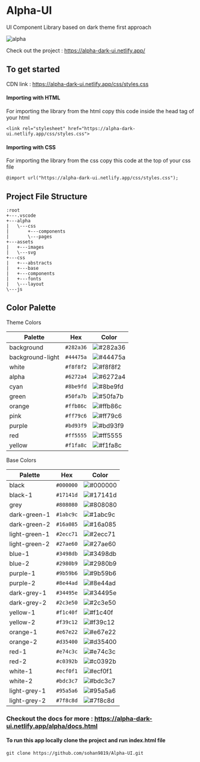 # Alpha-UI

UI Component Library based on dark theme first approach

![alpha](https://user-images.githubusercontent.com/64985447/151864832-9d0838bc-2495-4686-ac03-bb43e1d23f86.png)

Check out the project : https://alpha-dark-ui.netlify.app/

## To get started

CDN link : https://alpha-dark-ui.netlify.app/css/styles.css

#### Importing with HTML

For importing the library from the html copy this code inside the head tag of your html

```
<link rel="stylesheet" href="https://alpha-dark-ui.netlify.app/css/styles.css">
```

#### Importing with CSS

For importing the library from the css copy this code at the top of your css file

```
@import url("https://alpha-dark-ui.netlify.app/css/styles.css");
```

## Project File Structure

    :root
    +---.vscode
    +---alpha
    |   \---css
    |       +---components
    |       \---pages
    +---assets
    |   +---images
    |   \---svg
    +---css
    |   +---abstracts
    |   +---base
    |   +---components
    |   +---fonts
    |   \---layout
    \---js

## Color Palette

Theme Colors

| Palette          | Hex       | Color                                                           |
| ---------------- | --------- | --------------------------------------------------------------- |
| background       | `#282a36` | ![#282a36](https://via.placeholder.com/15/282a36/000000?text=+) |
| background-light | `#44475a` | ![#44475a](https://via.placeholder.com/15/44475a/000000?text=+) |
| white            | `#f8f8f2` | ![#f8f8f2](https://via.placeholder.com/15/f8f8f2/000000?text=+) |
| alpha            | `#6272a4` | ![#6272a4](https://via.placeholder.com/15/6272a4/000000?text=+) |
| cyan             | `#8be9fd` | ![#8be9fd](https://via.placeholder.com/15/8be9fd/000000?text=+) |
| green            | `#50fa7b` | ![#50fa7b](https://via.placeholder.com/15/50fa7b/000000?text=+) |
| orange           | `#ffb86c` | ![#ffb86c](https://via.placeholder.com/15/ffb86c/000000?text=+) |
| pink             | `#ff79c6` | ![#ff79c6](https://via.placeholder.com/15/ff79c6/000000?text=+) |
| purple           | `#bd93f9` | ![#bd93f9](https://via.placeholder.com/15/bd93f9/000000?text=+) |
| red              | `#ff5555` | ![#ff5555](https://via.placeholder.com/15/ff5555/000000?text=+) |
| yellow           | `#f1fa8c` | ![#f1fa8c](https://via.placeholder.com/15/f1fa8c/000000?text=+) |

Base Colors

| Palette       | Hex       | Color                                                           |
| ------------- | --------- | --------------------------------------------------------------- |
| black         | `#000000` | ![#000000](https://via.placeholder.com/15/000000/000000?text=+) |
| black-1       | `#17141d` | ![#17141d](https://via.placeholder.com/15/17141d/000000?text=+) |
| grey          | `#808080` | ![#808080](https://via.placeholder.com/15/808080/000000?text=+) |
| dark-green-1  | `#1abc9c` | ![#1abc9c](https://via.placeholder.com/15/1abc9c/000000?text=+) |
| dark-green-2  | `#16a085` | ![#16a085](https://via.placeholder.com/15/16a085/000000?text=+) |
| light-green-1 | `#2ecc71` | ![#2ecc71](https://via.placeholder.com/15/2ecc71/000000?text=+) |
| light-green-2 | `#27ae60` | ![#27ae60](https://via.placeholder.com/15/27ae60/000000?text=+) |
| blue-1        | `#3498db` | ![#3498db](https://via.placeholder.com/15/3498db/000000?text=+) |
| blue-2        | `#2980b9` | ![#2980b9](https://via.placeholder.com/15/2980b9/000000?text=+) |
| purple-1      | `#9b59b6` | ![#9b59b6](https://via.placeholder.com/15/9b59b6/000000?text=+) |
| purple-2      | `#8e44ad` | ![#8e44ad](https://via.placeholder.com/15/8e44ad/000000?text=+) |
| dark-grey-1   | `#34495e` | ![#34495e](https://via.placeholder.com/15/34495e/000000?text=+) |
| dark-grey-2   | `#2c3e50` | ![#2c3e50](https://via.placeholder.com/15/2c3e50/000000?text=+) |
| yellow-1      | `#f1c40f` | ![#f1c40f](https://via.placeholder.com/15/f1c40f/000000?text=+) |
| yellow-2      | `#f39c12` | ![#f39c12](https://via.placeholder.com/15/f39c12/000000?text=+) |
| orange-1      | `#e67e22` | ![#e67e22](https://via.placeholder.com/15/e67e22/000000?text=+) |
| orange-2      | `#d35400` | ![#d35400](https://via.placeholder.com/15/d35400/000000?text=+) |
| red-1         | `#e74c3c` | ![#e74c3c](https://via.placeholder.com/15/e74c3c/000000?text=+) |
| red-2         | `#c0392b` | ![#c0392b](https://via.placeholder.com/15/c0392b/000000?text=+) |
| white-1       | `#ecf0f1` | ![#ecf0f1](https://via.placeholder.com/15/ecf0f1/000000?text=+) |
| white-2       | `#bdc3c7` | ![#bdc3c7](https://via.placeholder.com/15/bdc3c7/000000?text=+) |
| light-grey-1  | `#95a5a6` | ![#95a5a6](https://via.placeholder.com/15/95a5a6/000000?text=+) |
| light-grey-2  | `#7f8c8d` | ![#7f8c8d](https://via.placeholder.com/15/7f8c8d/000000?text=+) |

### Checkout the docs for more : https://alpha-dark-ui.netlify.app/alpha/docs.html


#### To run this app locally clone the project and run index.html file
```git clone https://github.com/sohan9819/Alpha-UI.git```

